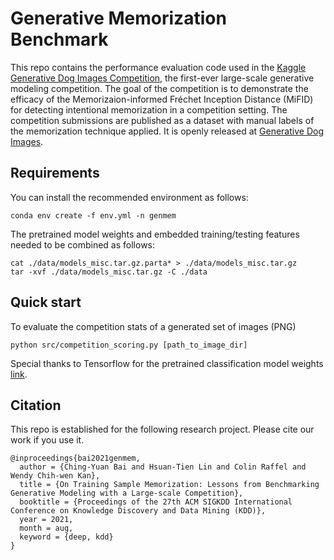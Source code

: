 # Generative Memorization Benchmark
This repo contains the performance evaluation code used in the [Kaggle Generative Dog Images Competition](https://www.kaggle.com/c/generative-dog-images/overview), the first-ever large-scale generative modeling competition.
The goal of the competition is to demonstrate the efficacy of the Memorizaion-informed Fréchet Inception Distance (MiFID) for detecting intentional memorization in a competition setting.
The competition submissions are published as a dataset with manual labels of the memorization technique applied.
It is openly released at [Generative Dog Images](https://www.kaggle.com/andrewcybai/generative-dog-images).

## Requirements
You can install the recommended environment as follows:
```
conda env create -f env.yml -n genmem
```
The pretrained model weights and embedded training/testing features needed to be combined as follows:
```
cat ./data/models_misc.tar.gz.parta* > ./data/models_misc.tar.gz
tar -xvf ./data/models_misc.tar.gz -C ./data
```

## Quick start
To evaluate the competition stats of a generated set of images (PNG)
```
python src/competition_scoring.py [path_to_image_dir]
```
Special thanks to Tensorflow for the pretrained classification model weights [link](https://github.com/tensorflow/models/tree/master/research/slim#pre-trained-models).

## Citation
This repo is established for the following research project. 
Please cite our work if you use it.
```
@inproceedings{bai2021genmem,
  author = {Ching-Yuan Bai and Hsuan-Tien Lin and Colin Raffel and Wendy Chih-wen Kan},
  title = {On Training Sample Memorization: Lessons from Benchmarking Generative Modeling with a Large-scale Competition},
  booktitle = {Proceedings of the 27th ACM SIGKDD International Conference on Knowledge Discovery and Data Mining (KDD)},
  year = 2021,
  month = aug,
  keyword = {deep, kdd}
}
```

